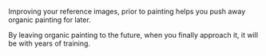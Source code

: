 Improving your reference images,
prior to painting helps you push away organic painting for later.

By leaving organic painting to the future,
when you finally approach it, it will be with years of training.
